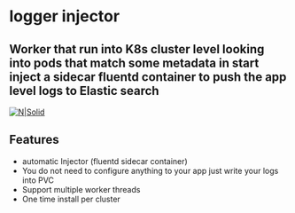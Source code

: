 # logger injector
## Worker that run into K8s cluster level looking into pods that match some metadata in start inject a sidecar fluentd container to push the app level logs to Elastic search

[![N|Solid](https://www.fluentd.org/images/miscellany/fluentd-logo.png)](https://nodesource.com/products/nsolid)

## Features

- automatic Injector (fluentd sidecar container)
- You do not need to configure anything to your app just write your logs into PVC
- Support multiple worker threads
- One time install per cluster



